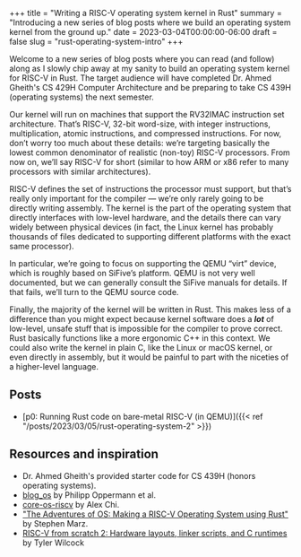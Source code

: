 +++
title = "Writing a RISC-V operating system kernel in Rust"
summary = "Introducing a new series of blog posts where we build an operating system kernel from the ground up."
date = 2023-03-04T00:00:00-06:00
draft = false
slug = "rust-operating-system-intro"
+++

Welcome to a new series of blog posts where you can read (and follow) along as I slowly chip away at my sanity to build an operating system kernel for RISC-V in Rust. The target audience will have completed Dr. Ahmed Gheith's CS 429H Computer Architecture and be preparing to take CS 439H (operating systems) the next semester.

Our kernel will run on machines that support the RV32IMAC instruction set architecture. That’s RISC-V, 32-bit word-size, with integer instructions, multiplication, atomic instructions, and compressed instructions. For now, don’t worry too much about these details: we’re targeting basically the lowest common denominator of realistic (non-toy) RISC-V processors. From now on, we’ll say RISC-V for short (similar to how ARM or x86 refer to many processors with similar architectures).

RISC-V defines the set of instructions the processor must support, but that’s really only important for the compiler — we’re only rarely going to be directly writing assembly. The kernel is the part of the operating system that directly interfaces with low-level hardware, and the details there can vary widely between physical devices (in fact, the Linux kernel has probably thousands of files dedicated to supporting different platforms with the exact same processor).

In particular, we’re going to focus on supporting the QEMU “virt” device, which is roughly based on SiFive’s platform. QEMU is not very well documented, but we can generally consult the SiFive manuals for details. If that fails, we’ll turn to the QEMU source code.

Finally, the majority of the kernel will be written in Rust. This makes less of a difference than you might expect because kernel software does a ***lot*** of low-level, unsafe stuff that is impossible for the compiler to prove correct. Rust basically functions like a more ergonomic C++ in this context. We could also write the kernel in plain C, like the Linux or macOS kernel, or even directly in assembly, but it would be painful to part with the niceties of a higher-level language.

## Posts

* [p0: Running Rust code on bare-metal RISC-V (in QEMU)]({{< ref "/posts/2023/03/05/rust-operating-system-2" >}})

## Resources and inspiration

* Dr. Ahmed Gheith's provided starter code for CS 439H (honors operating systems).
* [blog_os](https://github.com/phil-opp/blog_os) by Philipp Oppermann et al.
* [core-os-riscv](https://github.com/skyzh/core-os-riscv) by Alex Chi.
* ["The Adventures of OS: Making a RISC-V Operating System using Rust"](http://osblog.stephenmarz.com) by Stephen Marz.
* [RISC-V from scratch 2: Hardware layouts, linker scripts, and C runtimes](https://twilco.github.io/riscv-from-scratch/2019/04/27/riscv-from-scratch-2.html#lifting-the--veil) by Tyler Wilcock
